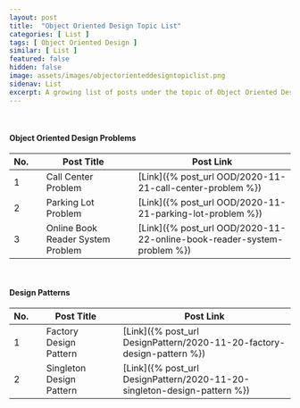 ```yaml
---
layout: post
title:  "Object Oriented Design Topic List"
categories: [ List ]
tags: [ Object Oriented Design ]
similar: [ List ]
featured: false
hidden: false
image: assets/images/objectorienteddesigntopiclist.png
sidenav: List
excerpt: A growing list of posts under the topic of Object Oriented Design.
---
```


<br />



#### Object Oriented Design Problems

No. | | Post Title | | Post Link
--- | --- | --- | --- | --- 
1 | | Call Center Problem | | [Link]({% post_url OOD/2020-11-21-call-center-problem %})
2 | | Parking Lot Problem | | [Link]({% post_url OOD/2020-11-21-parking-lot-problem %})
3 | | Online Book Reader System Problem | | [Link]({% post_url OOD/2020-11-22-online-book-reader-system-problem %})




<br />

#### Design Patterns

No. | | Post Title | | Post Link
--- | --- | --- | --- | --- 
1 | | Factory Design Pattern | | [Link]({% post_url DesignPattern/2020-11-20-factory-design-pattern %})
2 | | Singleton Design Pattern | | [Link]({% post_url DesignPattern/2020-11-20-singleton-design-pattern %})



<br />




